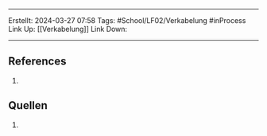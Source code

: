 
--- 
Erstellt: 2024-03-27    07:58
Tags: #School/LF02/Verkabelung #inProcess 
Link Up: [[Verkabelung]]
Link Down:

--- 


## References
1. 

## Quellen
1. 